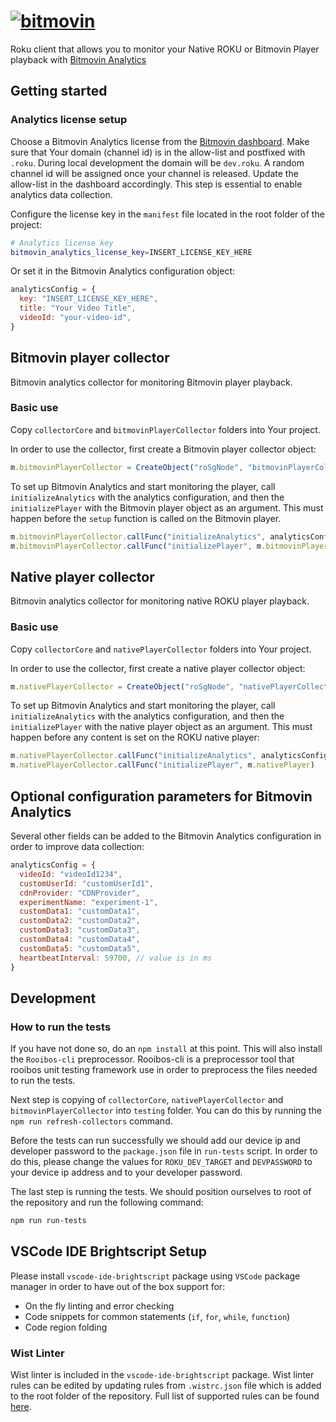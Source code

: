 # [![bitmovin](http://bitmovin-a.akamaihd.net/webpages/bitmovin-logo-github.png)](http://www.bitmovin.com)

Roku client that allows you to monitor your Native ROKU or Bitmovin Player playback with [Bitmovin Analytics](https://bitmovin.com/video-analytics)

## Getting started

### Analytics license setup

Choose a Bitmovin Analytics license from the [Bitmovin dashboard](https://bitmovin.com/dashboard/analytics/licenses).
Make sure that Your domain (channel id) is in the allow-list and postfixed with `.roku`.
During local development the domain will be `dev.roku`.
A random channel id will be assigned once your channel is released. Update the allow-list in the dashboard accordingly.
This step is essential to enable analytics data collection.

Configure the license key in the `manifest` file located in the root folder of the project:

```bash
# Analytics license key
bitmovin_analytics_license_key=INSERT_LICENSE_KEY_HERE
```

Or set it in the Bitmovin Analytics configuration object:

```javascript
analyticsConfig = {
  key: "INSERT_LICENSE_KEY_HERE",
  title: "Your Video Title",
  videoId: "your-video-id",
}
```

## Bitmovin player collector

Bitmovin analytics collector for monitoring Bitmovin player playback.

### Basic use

Copy `collectorCore` and `bitmovinPlayerCollector` folders into Your project.

In order to use the collector, first create a Bitmovin player collector object:

```javascript
m.bitmovinPlayerCollector = CreateObject("roSgNode", "bitmovinPlayerCollector")
```

To set up Bitmovin Analytics and start monitoring the player, call `initializeAnalytics` with the analytics configuration, and then the `initializePlayer` with the Bitmovin player object as an argument.
This must happen before the `setup` function is called on the Bitmovin player.

```javascript
m.bitmovinPlayerCollector.callFunc("initializeAnalytics", analyticsConfig)
m.bitmovinPlayerCollector.callFunc("initializePlayer", m.bitmovinPlayer)
```

## Native player collector

Bitmovin analytics collector for monitoring native ROKU player playback.

### Basic use

Copy `collectorCore` and `nativePlayerCollector` folders into Your project.

In order to use the collector, first create a native player collector object:

```javascript
m.nativePlayerCollector = CreateObject("roSgNode", "nativePlayerCollector")
```

To set up Bitmovin Analytics and start monitoring the player, call `initializeAnalytics` with the analytics configuration, and then the `initializePlayer` with the native player object as an argument.
This must happen before any content is set on the ROKU native player:

```javascript
m.nativePlayerCollector.callFunc("initializeAnalytics", analyticsConfig)
m.nativePlayerCollector.callFunc("initializePlayer", m.nativePlayer)
```

## Optional configuration parameters for Bitmovin Analytics

Several other fields can be added to the Bitmovin Analytics configuration in order to improve data collection:

```javascript
analyticsConfig = {
  videoId: "videoId1234",
  customUserId: "customUserId1",
  cdnProvider: "CDNProvider",
  experimentName: "experiment-1",
  customData1: "customData1",
  customData2: "customData2",
  customData3: "customData3",
  customData4: "customData4",
  customData5: "customData5",
  heartbeatInterval: 59700, // value is in ms
}
```

## Development

### How to run the tests

If you have not done so, do an `npm install` at this point. This will also install the `Rooibos-cli` preprocessor.
Rooibos-cli is a preprocessor tool that rooibos unit testing framework use in order to preprocess the files needed to run the tests.

Next step is copying of `collectorCore`, `nativePlayerCollector` and `bitmovinPlayerCollector` into `testing` folder. You can do this by running the `npm run refresh-collectors` command.

Before the tests can run successfully we should add our device ip and developer password to the `package.json` file in `run-tests` script. In order to do this, please change the values for `ROKU_DEV_TARGET` and `DEVPASSWORD` to your device ip address and to your developer password.

The last step is running the tests. We should position ourselves to root of the repository and run the following command:

```bash
npm run run-tests
```

## VSCode IDE Brightscript Setup

Please install `vscode-ide-brightscript` package using `VSCode` package manager in order to have out of the box support for:

- On the fly linting and error checking
- Code snippets for common statements (`if`, `for`, `while`, `function`)
- Code region folding

### Wist Linter

Wist linter is included in the `vscode-ide-brightscript` package.
Wist linter rules can be edited by updating rules from `.wistrc.json` file which is added to the root folder of the repository.
Full list of supported rules can be found [here](https://willowtreeapps.github.io/wist/user-guide/rules/).
